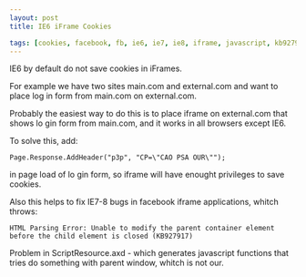 ```yaml
---
layout: post
title: IE6 iFrame Cookies

tags: [cookies, facebook, fb, ie6, ie7, ie8, iframe, javascript, kb927917]
---
```


IE6 by default do not save cookies in iFrames.

For example we have two sites main.com and external.com and want to place log in form from main.com on external.com.

Probably the easiest way to do this is to place iframe on external.com that shows lo gin form from main.com, and it works in all browsers except IE6.

To solve this, add:

    Page.Response.AddHeader("p3p", "CP=\"CAO PSA OUR\"");

in page load of lo gin form, so iframe will have enought privileges to save cookies.

Also this helps to fix IE7-8 bugs in facebook iframe applications, whitch throws:

    HTML Parsing Error: Unable to modify the parent container element before the child element is closed (KB927917)

Problem in ScriptResource.axd - which generates javascript functions that tries do something with parent window, whitch is not our.

